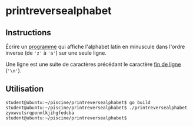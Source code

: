 # printreversealphabet

## Instructions

Écrire un [programme](TODO-LINK) qui affiche l'alphabet latin en minuscule dans l'ordre inverse (de `'z'` à `'a'`) sur une seule ligne.

Une ligne est une suite de caractères précédant le caractère [fin de ligne](https://en.wikipedia.org/wiki/Newline) (`'\n'`).

## Utilisation

```console
student@ubuntu:~/piscine/printreversealphabet$ go build
student@ubuntu:~/piscine/printreversealphabet$ ./printreversealphabet
zyxwvutsrqponmlkjihgfedcba
student@ubuntu:~/piscine/printreversealphabet$
```
